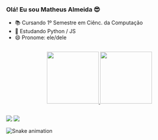 ### Olá! Eu sou Matheus Almeida 😎

- 📚 Cursando 1º Semestre em Ciênc. da Computação
- 🌱 Estudando Python / JS
- 😄 Pronome: ele/dele
##
<div align="center">
  <a href="https://github.com/Almeidadrk">
  <img height="140em" src="https://github-readme-stats.vercel.app/api?username=Almeidadrk&show_icons=false&theme=onedark&include_all_commits=true&count_private=true"/>
  <img height="140em" src="https://github-readme-stats.vercel.app/api/top-langs/?username=Almeidadrk&layout=compact&langs_count=7&theme=onedark"/>
</div>

##

<div> 
  <a href="https://www.instagram.com/almeidadrk/" target="_blank"><img src="https://img.shields.io/badge/-Instagram-%23E4405F?style=for-the-badge&logo=instagram&logoColor=white" target="_blank"></a>
  <a href = "mailto:almeidadrk@outlook.com"><img src="https://img.shields.io/badge/-Gmail-%23333?style=for-the-badge&logo=gmail&logoColor=white" target="_blank"></a>
  
   ![Snake animation](https://github.com/Almeidadrk/Almeidadrk/blob/output/github-contribution-grid-snake.svg)
 
</div>
